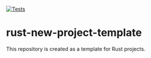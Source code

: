 [![Tests](https://github.com/olegbannyi/github-actions-rust-example/actions/workflows/tests.yml/badge.svg)](https://github.com/olegbannyi/github-actions-rust-example/actions/workflows/tests.yml)

# rust-new-project-template
This repository is created as a template for Rust projects.
